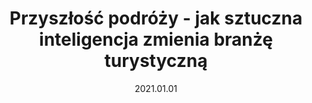 ---
title: Przyszłość podróży - jak sztuczna inteligencja zmienia branżę turystyczną
url: https://www.youtube.com/watch?v=6IdPNdw9fIo
where: CEREBRO, Kraków
date: 2021.01.01
type: Talk
---
